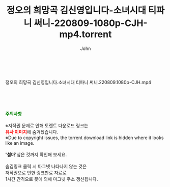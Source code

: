 ﻿---
layout: post
title:  "정오의 희망곡 김신영입니다-소녀시대 티파니 써니-220809-1080p-CJH-mp4.torrent"
author: John
categories: [ 방송/음악 ]
tags: [  ]
image:  
description: "정오의 희망곡 김신영입니다-소녀시대 티파니 써니-220809-1080p-CJH-mp4 torrent 정보 공유"
toc: true
toc_sticky: true
---

<br>
<div class="view-img">
</div><div class="view-content" itemprop="description">
<p>정오의 희망곡 김신영입니다.소녀시대 티파니 써니.220809.1080p-CJH.mp4<br/></p> </div>
    
<br><br><br>
<p data-ke-size="size16"><b><span style="color: green;">주의사항</span></b><br /><br />※저작권 문제로 인해 토렌트 다운로드 링크는<br /><b><span style="color: red;">유사 이미지</span></b>에 숨겨뒀습니다.<br />※Due to copyright issues, the torrent download link is hidden where it looks like an image.<br /><br /><b>'설마'</b>싶은 것까지 확인해 보세요.<br /><br />숨김링크 클릭 시 마그넷 나타나지 않는 것은<br />저작권으로 인한 링크만료 자료로<br />1시간 간격으로 봇에 의해 마그넷 주소 갱신됩니다.</p>
